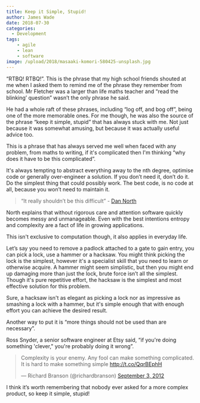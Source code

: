 ```yaml
---
title: Keep it Simple, Stupid!
author: James Wade
date: 2018-07-30
categories:
  - Development
tags:
    - agile
    - lean
    - software
image: /upload/2018/masaaki-komori-580425-unsplash.jpg
---
```


“RTBQ! RTBQ!”. This is the phrase that my high school friends shouted at me when I asked them to remind me of the phrase they remember from school. Mr Fletcher was a larger than life maths teacher and “read the blinking’ question” wasn’t the only phrase he said.
<!--more-->
He had a whole raft of these phrases, including “log off, and bog off”, being one of the more memorable ones. For me though, he was also the source of the phrase “keep it simple, stupid” that has always stuck with me. Not just because it was somewhat amusing, but because it was actually useful advice too.

This is a phrase that has always served me well when faced with any problem, from maths to writing, if it's complicated then I'm thinking “why does it have to be this complicated”.

It's always tempting to abstract everything away to the nth degree, optimise code or generally over-engineer a solution. If you don’t need it, don’t do it. Do the simplest thing that could possibly work. The best code, is no code at all, because you won’t need to maintain it.

> “It really shouldn’t be this difficult” - [Dan North](http://gotocon.com/dl/goto-chicago-2014/slides/DanNorth_KickingTheComplexityHabit.pdf)

North explains that without rigorous care and attention software quickly becomes messy and unmanageable. Even with the best intentions entropy and complexity are a fact of life in growing applications. 

This isn't exclusive to computation though, it also applies in everyday life.

Let’s say you need to remove a padlock attached to a gate to gain entry, you can pick a lock, use a hammer or a hacksaw. You might think picking the lock is the simplest, however it's a specialist skill that you need to learn or otherwise acquire. A hammer might seem simplistic, but then you might end up damaging more than just the lock, brute force isn’t all the simplest. Though it's pure repetitive effort, the hacksaw is the simplest and most effective solution for this problem.

Sure, a hacksaw isn't as elegant as picking a lock nor as impressive as smashing a lock with a hammer, but it's simple enough that with enough effort you can achieve the desired result.

Another way to put it is “more things should not be used than are necessary”.

Ross Snyder, a senior software engineer at Etsy said, “if you're doing something 'clever," you're probably doing it wrong”.

<blockquote class="twitter-tweet" data-lang="en"><p lang="en" dir="ltr">Complexity is your enemy. Any fool can make something complicated. It is hard to make something simple <a href="http://t.co/QqrBEphH">http://t.co/QqrBEphH</a></p>&mdash; Richard Branson (@richardbranson) <a href="https://twitter.com/richardbranson/status/242582296157384704?ref_src=twsrc%5Etfw">September 3, 2012</a></blockquote>
<script async src="https://platform.twitter.com/widgets.js" charset="utf-8"></script>

I think it’s worth remembering that nobody ever asked for a more complex product, so keep it simple, stupid!